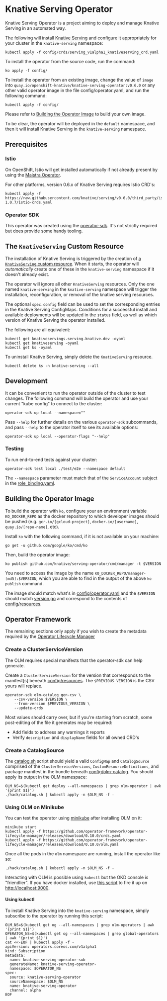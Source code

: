 # Knative Serving Operator


Knative Serving Operator is a project aiming to deploy and manage Knative
Serving in an automated way.

The following will install [Knative Serving](https://github.com/knative/serving)
and configure it appropriately for your cluster in the `knative-serving`
namespace:

```
kubectl apply -f config/crds/serving_v1alpha1_knativeserving_crd.yaml
```

To install the operator from the source code, run the command:

```
ko apply -f config/
```

To install the operator from an existing image, change the value of `image` into
`quay.io/openshift-knative/knative-serving-operator:v0.6.0` or any other valid
operator image in the file config/operator.yaml, and run the following command:

```
kubectl apply -f config/
```

Please refer to [Building the Operator Image](#building-the-operator-image) to
build your own image.

To be clear, the operator will be deployed in the `default` namespace, and then
it will install Knative Serving in the `knative-serving` namespace.

## Prerequisites

### Istio

On OpenShift, Istio will get installed automatically if not already present by
using the [Maistra Operator](https://maistra.io/).

For other platforms, version 0.6.x of Knative Serving requires Istio CRD's:

```
kubectl apply -f https://raw.githubusercontent.com/knative/serving/v0.6.0/third_party/istio-1.0.7/istio-crds.yaml
```

### Operator SDK

This operator was created using the
[operator-sdk](https://github.com/operator-framework/operator-sdk/). It's not
strictly required but does provide some handy tooling.

## The `KnativeServing` Custom Resource

The installation of Knative Serving is triggered by the creation of
[a `KnativeServing` custom resource](config/crds/serving_v1alpha1_knativeserving_cr.yaml).
When it starts, the operator will _automatically_ create one of these in the
`knative-serving` namespace if it doesn't already exist.

The operator will ignore all other `KnativeServing` resources. Only the one
named `knative-serving` in the `knative-serving` namespace will trigger the
installation, reconfiguration, or removal of the knative serving resources.

The optional `spec.config` field can be used to set the corresponding entries in
the Knative Serving ConfigMaps. Conditions for a successful install and
available deployments will be updated in the `status` field, as well as which
version of Knative Serving the operator installed.

The following are all equivalent:

```
kubectl get knativeservings.serving.knative.dev -oyaml
kubectl get knativeserving -oyaml
kubectl get ks -oyaml
```

To uninstall Knative Serving, simply delete the `KnativeServing` resource.

```
kubectl delete ks -n knative-serving --all
```

## Development

It can be convenient to run the operator outside of the cluster to test changes.
The following command will build the operator and use your current "kube config"
to connect to the cluster:

```
operator-sdk up local --namespace=""
```

Pass `--help` for further details on the various `operator-sdk` subcommands, and
pass `--help` to the operator itself to see its available options:

```
operator-sdk up local --operator-flags "--help"
```

### Testing

To run end-to-end tests against your cluster:

```
operator-sdk test local ./test/e2e --namespace default
```

The `--namespace` parameter must match that of the `ServiceAccount` subject in
the [role_binding.yaml](config/role_binding.yaml).

## Building the Operator Image

To build the operator with `ko`, configure your an environment variable
`KO_DOCKER_REPO` as the docker repository to which developer images should be
pushed (e.g. `gcr.io/[gcloud-project]`, `docker.io/[username]`,
`quay.io/[repo-name]`, etc).

Install `ko` with the following command, if it is not available on your machine:

```
go get -u github.com/google/ko/cmd/ko
```

Then, build the operator image:

```
ko publish github.com/knative/serving-operator/cmd/manager -t $VERSION
```

You need to access the image by the name
`KO_DOCKER_REPO/manager-[md5]:$VERSION`, which you are able to find in the
output of the above `ko publish` command.

The image should match what's in [config/operator.yaml](config/operator.yaml)
and the `$VERSION` should match [version.go](version/version.go) and correspond
to the contents of [config/resources](config/resources/).

## Operator Framework

The remaining sections only apply if you wish to create the metadata required by
the
[Operator Lifecycle Manager](https://github.com/operator-framework/operator-lifecycle-manager)

### Create a ClusterServiceVersion

The OLM requires special manifests that the operator-sdk can help generate.

Create a `ClusterServiceVersion` for the version that corresponds to the
manifest[s] beneath [config/resources](config/resources/). The
`$PREVIOUS_VERSION` is the CSV yours will replace.

```
operator-sdk olm-catalog gen-csv \
    --csv-version $VERSION \
    --from-version $PREVIOUS_VERSION \
    --update-crds
```

Most values should carry over, but if you're starting from scratch, some
post-editing of the file it generates may be required:

- Add fields to address any warnings it reports
- Verify `description` and `displayName` fields for all owned CRD's

### Create a CatalogSource

The [catalog.sh](hack/catalog.sh) script should yield a valid `ConfigMap` and
`CatalogSource` comprised of the `ClusterServiceVersions`,
`CustomResourceDefinitions`, and package manifest in the bundle beneath
[config/olm-catalog](config/olm-catalog/). You should apply its output in the
OLM namespace:

```
OLM_NS=$(kubectl get deploy --all-namespaces | grep olm-operator | awk '{print $1}')
./hack/catalog.sh | kubectl apply -n $OLM_NS -f -
```

### Using OLM on Minikube

You can test the operator using
[minikube](https://kubernetes.io/docs/setup/minikube/) after installing OLM on
it:

```
minikube start
kubectl apply -f https://github.com/operator-framework/operator-lifecycle-manager/releases/download/0.10.0/crds.yaml
kubectl apply -f https://github.com/operator-framework/operator-lifecycle-manager/releases/download/0.10.0/olm.yaml
```

Once all the pods in the `olm` namespace are running, install the operator like
so:

```
./hack/catalog.sh | kubectl apply -n $OLM_NS -f -
```

Interacting with OLM is possible using `kubectl` but the OKD console is
"friendlier". If you have docker installed, use
[this script](https://github.com/operator-framework/operator-lifecycle-manager/blob/master/scripts/run_console_local.sh)
to fire it up on <http://localhost:9000>.

#### Using kubectl

To install Knative Serving into the `knative-serving` namespace, simply
subscribe to the operator by running this script:

```
OLM_NS=$(kubectl get og --all-namespaces | grep olm-operators | awk '{print $1}')
OPERATOR_NS=$(kubectl get og --all-namespaces | grep global-operators | awk '{print $1}')
cat <<-EOF | kubectl apply -f -
apiVersion: operators.coreos.com/v1alpha1
kind: Subscription
metadata:
  name: knative-serving-operator-sub
  generateName: knative-serving-operator-
  namespace: $OPERATOR_NS
spec:
  source: knative-serving-operator
  sourceNamespace: $OLM_NS
  name: knative-serving-operator
  channel: alpha
EOF
```
